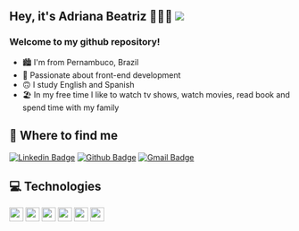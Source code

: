 
## Hey, it's Adriana Beatriz 👩🏻‍💻 <img src="https://img.shields.io/github/stars/driica?label=stars&style=social">

<div align="center">

<h3 align=left> Welcome to my github repository! </h3>
 <ul align="left">
  <li> 🏙 I'm from Pernambuco, Brazil </li>
  <li> 💜 Passionate about front-end development </li>
  <li> 🙃 I study English and Spanish </li>
  <li> 🏖 In my free time I like to watch tv shows, watch movies, read book and spend time with my family  </li>
 </ul>

</div>

## 🤩 Where to find me
 
[![Linkedin Badge](https://img.shields.io/badge/-adrianabeatriz3-blue?style=flat-square&logo=Linkedin&logoColor=white&link=https://www.linkedin.com/in/adrianabeatriz3/)](https://www.linkedin.com/in/adrianabeatriz3/)
[![Github Badge](https://img.shields.io/badge/-driica-000?style=flat-square&logo=Github&logoColor=white&link=https://github.com/driica)](https://github.com/driica)
[![Gmail Badge](https://img.shields.io/badge/-gmail-0078D4?style=flat-square&logo=microsoft-outlook&logoColor=white&link=mailto:adrianabeatriiz900gmail.com)](mailto:adrianabeatriiz900gmail.com)

## 💻 Technologies

<p>
<img src="https://img.shields.io/badge/HTML5-E34F26?style=for-the-badge&logo=html5&logoColor=white" height="25">

<img src="https://img.shields.io/badge/CSS3-1572B6?style=for-the-badge&logo=css3&logoColor=white" height="25">

<img src="https://img.shields.io/badge/Sass-CC6699?style=for-the-badge&logo=sass&logoColor=white" height="25">

<img src="https://img.shields.io/badge/styled--components-DB7093?style=for-the-badge&logo=styled-components&logoColor=white" height="25">

<img src="https://img.shields.io/badge/javascript-%23F7DF1E.svg?&style=for-the-badge&logo=javascript&logoColor=black" height="25"/>

<img src="https://img.shields.io/badge/react%20-%2320232a.svg?&style=for-the-badge&logo=react&logoColor=%2361DAFB" height="25"/>

</p>
